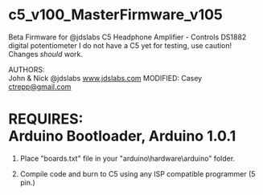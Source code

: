 c5_v100_MasterFirmware_v105
=========================

Beta Firmware for @jdslabs C5 Headphone Amplifier - Controls DS1882 digital potentiometer
I do not have a C5 yet for testing, use caution! Changes *should* work.

AUTHORS:  	
John & Nick @jdslabs
www.jdslabs.com
MODIFIED:
Casey <ctrepp@gmail.com>

REQUIRES:	
Arduino Bootloader, Arduino 1.0.1
=========================


1) Place "boards.txt" file in your "arduino\hardware\arduino" folder.

2) Compile code and burn to C5 using any ISP compatible programmer (5 pin.)
